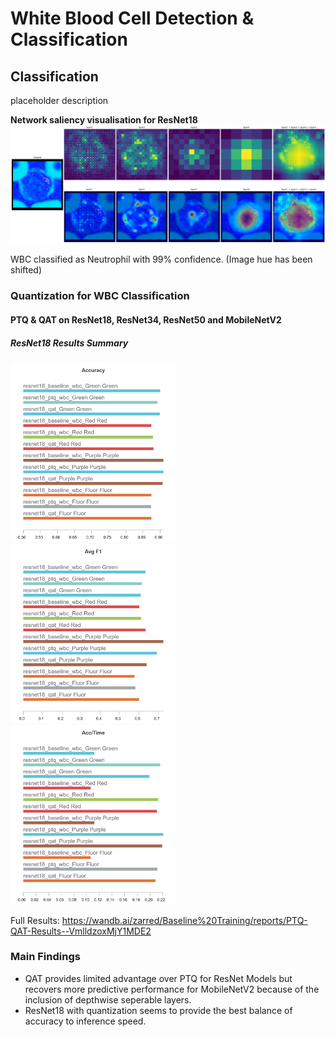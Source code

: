 # White Blood Cell Detection & Classification

## Classification
placeholder description

**Network saliency visualisation for ResNet18**
<img src="Media/saliency_vis.png" width="900" alt="saliency" />

WBC classified as Neutrophil with 99% confidence.
(Image hue has been shifted)

### Quantization for WBC Classification

#### PTQ & QAT on ResNet18, ResNet34, ResNet50 and MobileNetV2
##### ResNet18 Results Summary
<p float="left">
<img src="Charts/Section-1-Panel-3-1la8vceuj.png" width="265" alt="Acc"/>
<img src="Charts/Section-1-Panel-2-i4cwouhu7.png" width="265" alt="F1"/>
<img src="Charts/Section-3-Panel-1-fy2s98k31.png" width="265" alt="acc_time"/>
</p>

Full Results: https://wandb.ai/zarred/Baseline%20Training/reports/PTQ-QAT-Results--VmlldzoxMjY1MDE2

### Main Findings
- QAT provides limited advantage over PTQ for ResNet Models but recovers more predictive performance for MobileNetV2 because of the inclusion of depthwise seperable layers.
- ResNet18 with quantization seems to provide the best balance of accuracy to inference speed.
